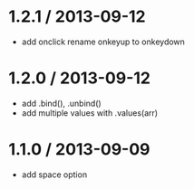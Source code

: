 
1.2.1 / 2013-09-12
==================

 * add onclick rename onkeyup to onkeydown

1.2.0 / 2013-09-12
==================

 * add .bind(), .unbind()
 * add multiple values with .values(arr)

1.1.0 / 2013-09-09
==================

 * add space option
